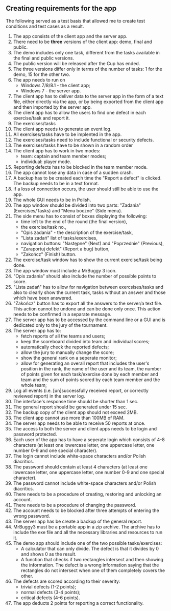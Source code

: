 ## Creating requirements for the app
The following served as a test basis that allowed me to create test conditions and test cases as a result.
1. The app consists of the client app and the server app.
1. There need to be **three** versions of the client app: demo, final and public.
2. The demo includes only one task, different from the tasks available in the final and public versions.
3. The public version will be released after the Cup has ended.
4. The three versions differ only in terms of the number of tasks: 1 for the demo, 15 for the other two.
5. The app needs to run on
   * Windows 7/8/8.1 - the client app;
   * Windows 7 - the server app.
6. The client app has to deliver data to the server app in the form of a text file, either directly via the app, or by being exported from the client app and then imported by the server app.
7. The client app has to allow the users to find one defect in each exercise/task and report it.
8. The exercises/tasks
8. The client app needs to generate an event log.
9. All exercises/tasks have to be implented in the app.
10. The exercises/tasks need to include functional or security defects.
11. The exercises/tasks have to be shown in a random order
11. The client app has to work in two modes:
    * team: captain and team member modes;
    * individual: player mode.
15. Reporting defects has to be blocked in the team member mode.
13. The app cannot lose any data in case of a sudden crash.
14. A backup has to be created each time the "Report a defect" is clicked. The backup needs to be in a text format.
15. If a loss of connection occurs, the user should still be able to use the app.
16. The whole GUI needs to be in Polish.
17. The app window should be divided into two parts: "Zadania" (Exercises/Tasks) and "Menu boczne" (Side menu).
18. The side menu has to consist of boxes displaying the following:  
    * time left to the end of the round (the final version),
    * the exercise/task no.,
    * "Opis zadania" - the description of the exercise/task, 
    * "Lista zadań" list of tasks/exercises,
    * navigation buttons: "Następne" (Next) and "Poprzednie" (Previous),
    * "Zaraportuj defekt" (Report a bug) button,
    * "Zakończ" (Finish) button.
19. The exercise/task window has to show the current exercise/task being done.
20. The app window must include a MrBuggy 3 icon.
21. "Opis zadania" should also include the number of possible points to score.
22. "Lista zadań" has to allow for navigation between exercsises/tasks and also to clearly show the current task, tasks without an answer and those which have been answered.
23. "Zakończ" button has to export all the answers to the server/a text file. This action cannot be undone and can be done only once. This action needs to be confirmed in a separate message.
24. The server app has to be accessed by the command line or a GUI and is dedicated only to the jury of the tournament.
25. The server app has to:  
    * fetch reports of all the teams and users;
    * keep the scoreboard divided into team and individual scores;
    * automatically check the reported defects;
    * allow the jury to manually change the score;
    * show the general rank on a seperate monitor;
    * allow for generating an overall report that includes the user's position in the rank, the name of the user and its team, the number of points given for each task/exercise done by each member and team and the sum of points scored by each team member and the whole team;  
29. Log all events (i.e. [un]successfully received report, or correctly reviewed report) in the server log.
30. The interface's response time should be shorter than 1 sec.
31. The general report should be generated under 15 sec.
32. The backup copy of the client app should not exceed 2MB.
33. The client app cannot use more than 100MB of RAM.
33. The server app needs to be able to receive 50 reports at once.
34. The access to both the server and client apps needs to be login and password protected. 
35. Each user of the app has to have a seperate login which consists of 4-8 characters (at least one lowercase letter, one uppercase letter, one number 0-9 and one special character).
36. The login cannot include white-space characters and/or Polish diacritics.
36. The password should contain at least 4 characters (at least one lowercase letter, one uppercase letter, one number 0-9 and one special character).
37. The password cannot include white-space characters and/or Polish diacritics.
35. There needs to be a procedure of creating, restoring and unlocking an account.
36. There needs to be a procedure of changing the password.
37. The account needs to be blocked after three attempts of entering the wrong password.
38. The server app has be create a backup of the general report.
39. MrBuggy3 must be a portable app in a zip archive. The archive has to include the exe file and all the necessary libraries and resources to run it.
40. The demo app should include one of the two possible tasks/exercises: 
    * A calculator that can only divide. The defect is that it divides by 0 and shows 0 as the result.
    * A function that checks if two rectangles intersect and then showing the information. The defect is a wrong information saying that the rectangles do not intersect when one of them completely covers the other.
46. The defects are scored according to their severity:
    * trivial defects (1-2 points);
    * normal defects (3-4 points);
    * critical defects (4-6 points).
47. The app deducts 2 points for reporting a correct functionality.

